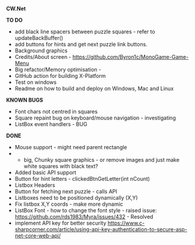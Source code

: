 ﻿**CW.Net**

**TO DO**
* add black line spacers between puzzle squares - refer to updateBackBuffer()
* add buttons for hints and get next puzzle link buttons.
* Background graphics 
* Credits/About screen - https://github.com/Byron1c/MonoGame-Game-Menu
* Big refactor/Memory optimisation -
* GitHub action for building X-Platform
* Test on windows
* Readme on how to build and deploy on Windows, Mac and Linux

**KNOWN BUGS**
* Font chars not centred in squares
* Square repaint bug on keyboard/mouse navigation - investigating
* ListBox event handlers - BUG


**DONE**
* Mouse support - might need parent rectangle
* * big, Chunky square graphics - or remove images and just make white squares with black text?
* Added basic API support
* Button for hint letters - clickedBtnGetLetter(int nCount)
* Listbox Headers 
* Button for fetching next puzzle - calls API
* Listboxes need to be positioned dynamically (X,Y)
* Fix listbox X,Y coords - make more dynamic 
* ListBox Font - how to change the font style - raised issue: https://github.com/rds1983/Myra/issues/432 - Resolved 
* implement API key for better security https://www.c-sharpcorner.com/article/using-api-key-authentication-to-secure-asp-net-core-web-api/